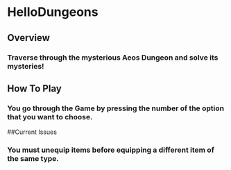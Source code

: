 # HelloDungeons

## Overview
### Traverse through the mysterious Aeos Dungeon and solve its mysteries!

## How To Play
### You go through the Game by pressing the number of the option that you want to choose.

##Current Issues
### You must unequip items before equipping a different item of the same type.
